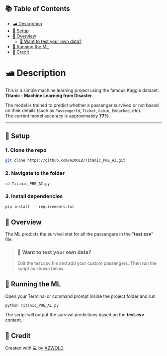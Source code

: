 ## 📚 Table of Contents

- [🛥️ Description](#-description)
- [🚀 Setup](#-setup)
- [🤖 Overview](#-Overveiw)
  - [🔧 Want to test your own data?](#-want-to-test-your-own-data)
- [🏃 Running the ML](#-running-the-ml)
- [🙏 Credit](#-credit)

# 🛥️ Description

This is a simple machine learning project using the famous Kaggle dataset: **Titanic - Machine Learning from Disaster**.

The model is trained to predict whether a passenger survived or not based on their details (such as `PassengerId`, `Ticket`, `Cabin`, `Embarked`, etc).  
The current model accuracy is approximately **77%**.

---

## 🚀 Setup

### 1. Clone the repo
```bash
git clone https://github.com/AZWOLD/Titanic_PRE_AI.git
```
### 2. Navigate to the folder
```bash
cd Titanic_PRE_AI.py
```
### 3. Install dependencies
```bash
pip install -r requirements.txt
```

## 🤖 Overview
The ML predicts the survival stat for all the passengers in the "**test.csv**" file.

>### 🔧 Want to test your own data?
>Edit the test.csv file and add your custom passengers. Then run the script as shown below.

## 🏃 Running the ML
Open your Terminal or command prompt inside the project folder and run
```bash
python Titanic_PRE_AI.py
```
The script will output the survival predictions based on the **test.csv** content.

## 🙏 Credit
Created with 💻 by [AZWOLD](https://github.com/AZWOLD)
